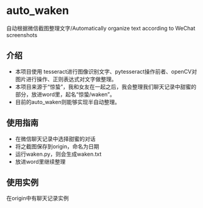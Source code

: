 # auto_waken
自动根据微信截图整理文字/Automatically organize text according to WeChat screenshots

## 介绍
+ 本项目使用 tesseract进行图像识别文字、pytesseract操作前者、openCV对图片进行操作、正则表达式对文字做整理。
+ 本项目来源于“惊蛰”，我和女友在一起之后，我会整理我们聊天记录中甜蜜的部分，放进word里，起名“惊蛰/waken”。
+ 目前的auto_waken则能够实现半自动整理。

## 使用指南
+ 在微信聊天记录中选择甜蜜的对话 
+ 将之截图保存到origin，命名为日期
+ 运行waken.py，则会生成waken.txt
+ 放进word里继续整理

## 使用实例
在origin中有聊天记录实例
